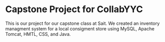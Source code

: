 # Capstone Project for CollabYYC

This is our project for our capstone class at Sait. We created an inventory managment system for a local consigment store using MySQL, Apache Tomcat, HMTL, CSS, and Java. 
